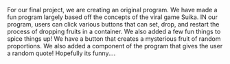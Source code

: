 For our final project, we are creating an original program. We have made a fun program largely based off the concepts of the viral game Suika. IN our program, users can click various buttons that can set, drop, and restart the process of dropping fruits in a container. We also added a few fun things to spice things up! We have a button that creates a mysterious fruit of random proportions. We also added a component of the program that gives the user a random quote! Hopefully its funny....
